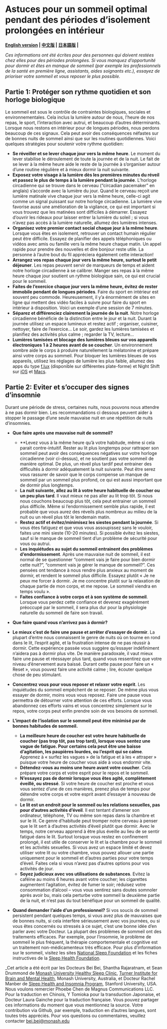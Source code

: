 # Astuces pour un sommeil optimal pendant des périodes d’isolement prolongées en intérieur 

**[English version](https://github.com/beisci/SleepInfo/blob/master/sleep_in_isolation.md) | [中文版](https://github.com/beisci/SleepInfo/blob/master/sleep_in_isolation_cn.md) | [日本語版](https://github.com/beisci/SleepInfo/blob/master/sleep_in_isolation_jp.md) |**


_Ces informations ont été écrites pour des personnes qui doivent restées chez elles pour des périodes prolongées. Si vous manquez d’opportunité pour dormir et êtes en manque de sommeil (par exemple les professionnels de la santé en première ligne, assistants, aides soignants etc.), essayez de prioriser votre sommeil et vous reposer le plus possible._

## Partie 1: Protéger son rythme quotidien et son horloge biologique
Le sommeil est sous le contrôle de contraintes biologiques, sociales et environnementales. Cela inclus la lumière autour de nous, l’heure de nos repas, le sport, l’interaction avec autrui, et beaucoup d’autres déterminants. Lorsque nous restons en intérieur pour de longues périodes, nous perdons beaucoup de ces signaux. Cela peut avoir des conséquences néfastes sur de bonnes nuits de sommeil ainsi que sur les routines quotidiennes. Voici quelques stratégies pour soutenir votre rythme quotidien:
- **Se réveiller et se lever chaque jour vers la même heure**. Le moment du lever stabilise le déroulement de toute la journée et de la nuit. Le fait de se lever à la même heure aide le reste de la journée à s’organiser autour d’une routine régulière et à mieux dormir la nuit suivante. 
- **Exposez votre visage à la lumière dès les premières minutes du réveil et passez le plus de temps à la lumière pendant la journée**. L’horloge circadienne qui se trouve dans le cerveau (“circadian pacemaker” en anglais) s’accorde avec la lumière du jour. Quand le cerveau reçoit une lumière matinale vive chaque jour vers la même heure, celle-ci agit comme un signal puissant sur notre horloge circadienne. La lumière vive favorise aussi une amélioration de la vigilance, ce qui est important si vous trouvez que les matinées sont difficiles à démarrer. Essayez d’ouvrir les rideaux pour laisser entrer la lumière du soleil ; si vous n’avez pas accès à la lumière naturelle, allumez des lumières intenses.
- **Organisez votre premier contact social chaque jour à la même heure**. Lorsque vous êtes en isolement, retrouver un contact humain régulier peut être difficile. Essayez de planifier des appels téléphoniques ou vidéos avec amis ou famille vers la même heure chaque matin. Un appel rapide pour prendre des nouvelles et dire bonjour reste utile. La personne à l’autre bout du fil appréciera également cette interaction!
- **Arrangez vos repas chaque jour vers la même heure, surtout le petit déjeuner**. Les repas peuvent servir de marqueurs de temps et aident notre horloge circadienne à se calibrer. Manger ses repas à la même heure chaque jour soutient un rythme biologique sain, ce qui est crucial pour le sommeil. 
- **Faites de l’exercice chaque jour vers la même heure, évitez de rester immobile pendant de longues périodes**. Faire du sport en intérieur est souvent peu commode. Heureusement, il y’a énormément de sites en ligne qui mettent des vidéo faciles à suivre pour faire du sport en intérieur à disposition. Voici un exemple d’une session de 7 minutes.
- **Séparez et différenciez clairement la journée de la nuit**. Notre horloge circadienne bénéficie de la distinction entre le jour et la nuit. Durant la journée utilisez un espace lumineux et restez actif ; organiser, cuisiner, nettoyer, faire de l’exercice… Le soir, gardez les lumières tamisées et planifiez des activités plus calme ; regarder la TV, lecture...
- **Lumières tamisées et blocage des lumières bleues sur vos appareils électroniques 1 à 2 heures avant de se coucher**. Un environnement sombre aide le corps à produire naturellement la mélatonine et prépare ainsi votre corps au sommeil. Pour bloquer les lumières bleues de vos appareils, utilisez les réglages de lumière les plus faible, allumez des apps du type [f.lux](https://justgetflux.com/) (disponible sur différentes plate-forme) et Night Shift sur [iOS](https://support.apple.com/en-au/HT207570) et [Macs](https://support.apple.com/en-au/HT207513).

## Partie 2: Eviter et s’occuper des signes d’insomnie 
Durant une période de stress, certaines nuits, nous pouvons nous attendre à ne pas dormir bien. Les recommandations ci dessous peuvent aider à stopper le passage d’une seule mauvaise nuit en une répétition de nuits d’insomnies.

- **Que faire après une mauvaise nuit de sommeil?**
  - **Levez vous à la même heure qu’à votre habitude, même si cela parait contre-intuitif. Rester au lit plus longtemps pour rattraper son sommeil peut avoir des conséquences négatives sur votre horloge circadienne (voir ci-dessus), et ne soutient pas votre sommeil de manière optimal. De plus, un réveil plus tardif peut entrainer des difficultés à dormir adéquatement la nuit suivante. Peut être serez vous rassurer de savoir que le corps compense un manque de sommeil par un sommeil plus profond, ce qui est aussi important que de dormir plus longtemps.
  - **La nuit suivante, allez au lit à votre heure habituelle de coucher ou un peu plus tard**. Il vaut mieux ne pas aller au lit trop tôt. Si nous nous couchons beaucoup plus tôt, cela peut entrainer un sommeil plus difficile. Même si l’endormissement semble plus rapide, il est probable que vous aurez des réveils plus nombreux au milieu de la nuit ou un réveil plus tôt le lendemain matin.
  - **Restez actif et évitez/minimisez les siestes pendant la journée**. Si vous êtes fatiguez et que vous vous assoupissez sans le vouloir, faites une mini sieste (10-20 minutes). Si possible évitez les siestes, sauf si le manque de sommeil tient d’un problème de sécurité pour vous ou autrui.
  - **Les inquiétudes au sujet du sommeil  entrainent des problèmes d’endormissement**. Après une mauvaise nuit de sommeil, il est normal de se questionner “comment vais je faire pour bien dormir cette nuit?”, “comment vais je gérer le manque de sommeil?”. Ces pensées ont tendance à nous rendre plus anxieux au moment de dormir, et rendent le sommeil plus difficile. Essayez plutôt « Je ne peux me forcer à dormir. Je me concentre plutôt sur la relaxation de chaque partie de mon corps, et me repose. Le sommeil viendra en temps voulu ».
  - **Faites confiance à votre corps et à son système de sommeil**. Lorsque vous perdez cette confiance et devenez exagérément préoccupé par le sommeil, il sera plus dur pour la physiologie naturelle du sommeil de faire son travail.

- **Que faire quand vous n’arrivez pas à dormir?**
 - **Le mieux c’est de faire une pause et arrêter d’essayer de dormir**. La plupart d’entre nous connaissent le genre de nuits où on tourne en rond dans le lit, l’esprit agité, et la frustration intense de ne pas réussir à dormir. Cette expérience passée vous suggère qu’essayer indéfiniment n’aidera pas à dormir plus vite. De manière paradoxale, il vaut mieux faire une pause et réessayer plus tard, quand vous ressentirez que votre niveau d’énervement aura baissé. Durant cette pause pour faire un « Reset », vous pouvez faire une activité calme ; lire, écouter quelque chose de peu stimulant.
 - **Concentrez vous pour vous reposer et relaxer votre esprit**. Les inquiétudes du sommeil empêchent de se reposer. De même plus vous essayer de dormir, moins vous vous reposez. Faire une pause vous permettra de détourner votre attention de ces efforts. Lorsque vous abandonnez ces efforts vains et vous concentrez simplement sur le repos, votre corps peut enfin prendre soin de vos besoins de sommeil.

- **L’impact de l’isolation sur le sommeil peut être minimisé par de bonnes habitudes de sommeil.**
  - **La meilleure heure de coucher est votre heure habituelle de coucher (pas trop tôt, pas trop tard), lorsque vous sentez une vague de fatigue. Pour certains cela peut être une baisse d’agitation, les paupières lourdes, ou l’esprit qui se calme**. Apprenez à « surfez les vagues » de la fatigue et à les « attraper » puisque votre heure de coucher vous aide à vous endormir vite.
  - **Détendez-vous au moins une heure avant votre coucher**. Cela prépare votre corps et votre esprit pour le repos et le sommeil.
  - **N’essayez pas de dormir lorsque vous êtes agité, complètement éveillé, ou stressé**. Si votre heure de coucher est proche et vous vous sentez d’une de ces manières, prenez plus de temps pour détendre votre corps et votre esprit avant d’essayer à nouveau de dormir.
  - **Le lit est un endroit pour le sommeil ou les relations sexuelles, pas pour d’autres activités d’éveil**. Il est tentant d’amener son ordinateur, téléphone, TV ou même son repas dans la chambre et sur le lit. Ce genre d’habitude peut tromper notre cerveau à penser que le lit sert à d’autres activités d’éveil plutôt que dormir. Avec le temps, notre cerveau apprend à être plus éveille au lieu de se sentir fatigué dans le lit. Surtout lorsque vous restez en confinement prolongé, il est utile de conserver le lit et la chambre pour le sommeil et les activités sexuelles. Si vous avez un espace limité et devez utiliser votre lit ou votre chambre, vous pouvez allouer une partie uniquement pour le sommeil et d’autres parties pour votre temps d’éveil. Faites cela si vous n’avez pas d’autres options pour vos activités de jour.
  - **Soyez judicieux avec vos utilisations de substances**. Evitez la caféine au moins 6 heures avant votre coucher; les cigarettes augmentent l’agitation, évitez de fumer le soir; réduisez votre consommation d’alcool – vous vous sentirez sans doutes somnoler après avoir bu, mais cela perturbe votre sommeil la deuxième partie de la nuit, et n’est pas du tout bénéfique pour un sommeil de qualité.

- **Quand demander l’aide d’un professionnel?** Si vos soucis de sommeil persistent pendant quelques temps, si vous avez plus de mauvaises que de bonnes nuits, si cela interfère sérieusement avec vos journées, ou si vous êtes concernés ou stressés à ce sujet, c’est une bonne idée d’en parler avec votre Docteur. La plupart des problèmes de sommeil ont des traitements efficaces. Par exemple, pour l’insomnie, le problème de sommeil le plus fréquent, la thérapie comportementale et cognitive est un traitement non-médicamenteux très efficace. Pour plus d’information sur le sommeil, visitez les sites [National Sleep Foundation](https://www.sleepfoundation.org/) et les fiches instructives de la [Sleep Health Foundation](https://www.sleephealthfoundation.org.au/fact-sheets.html).

_Cet article a été écrit par les Docteurs Bei Bei, Shantha Rajaratnam, et Sean Drummond de [Monash University Healthy Sleep Clinic](https://www.monash.edu/turner-institute/turner-clinics/healthy-sleep-clinic), [Turner Institute for Brain and Mental Health](https://www.monash.edu/turner-institute), Monash University, Australia, et Docteur Rachel Manber de [Sleep Health and Insomnia Program](http://med.stanford.edu/insomnia.html), Stanford University, USA. Nous voulons remercier Phoebe Chen de Magnus Communications LLC. Pour la traduction en Chinois, Y Tomioka pour la transduction Japonaise, et Docteur Laura Gainche pour la traduction française. Vous pouvez partager ces informations du moment que vous mentionnez la source. Votre contribution via Github, par exemple, traduction en d’autres langues, sont toutes très appréciés. Pour vos questions ou commentaires, veuillez contacter bei.bei@monash.edu
